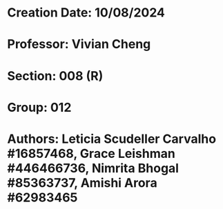# Creation Date: 10/08/2024
# Professor: Vivian Cheng
# Section: 008 (R)
# Group: 012
# Authors: Leticia Scudeller Carvalho #16857468, Grace Leishman #446466736, Nimrita Bhogal #85363737, Amishi Arora #62983465
